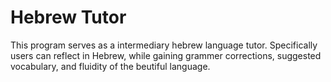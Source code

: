 # Hebrew Tutor

This program serves as a intermediary hebrew language tutor. Specifically users can reflect in Hebrew, while gaining grammer corrections, suggested vocabulary, and fluidity of the beutiful language. 

